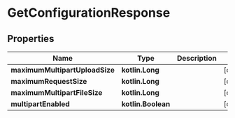 
# GetConfigurationResponse

## Properties
Name | Type | Description | Notes
------------ | ------------- | ------------- | -------------
**maximumMultipartUploadSize** | **kotlin.Long** |  |  [optional]
**maximumRequestSize** | **kotlin.Long** |  |  [optional]
**maximumMultipartFileSize** | **kotlin.Long** |  |  [optional]
**multipartEnabled** | **kotlin.Boolean** |  |  [optional]



